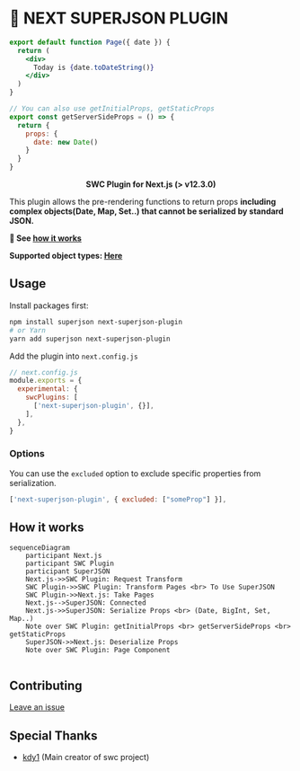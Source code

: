 # 🔌 NEXT SUPERJSON PLUGIN

```jsx
export default function Page({ date }) {
  return (
    <div>
      Today is {date.toDateString()}
    </div>
  )
}

// You can also use getInitialProps, getStaticProps
export const getServerSideProps = () => {
  return {
    props: {
      date: new Date()
    }
  }
}
```

<p align="middle">
<strong> SWC Plugin for Next.js (> v12.3.0)</strong>
</p>

This plugin allows the pre-rendering functions to return props **including complex objects(Date, Map, Set..) that cannot be serialized by standard JSON.**

**👀 See [how it works](#how-it-works)**

**Supported object types: [Here](https://github.com/blitz-js/superjson#parse)**

## Usage

Install packages first:

```sh
npm install superjson next-superjson-plugin
# or Yarn
yarn add superjson next-superjson-plugin
```

Add the plugin into `next.config.js`

```js
// next.config.js
module.exports = {
  experimental: {
    swcPlugins: [
      ['next-superjson-plugin', {}],
    ],
  },
}
```

### Options
You can use the `excluded` option to exclude specific properties from serialization.
```js
['next-superjson-plugin', { excluded: ["someProp"] }],
```

## How it works

```mermaid
sequenceDiagram
    participant Next.js
    participant SWC Plugin
    participant SuperJSON
    Next.js->>SWC Plugin: Request Transform
    SWC Plugin->>SWC Plugin: Transform Pages <br> To Use SuperJSON
    SWC Plugin->>Next.js: Take Pages
    Next.js-->SuperJSON: Connected
    Next.js->>SuperJSON: Serialize Props <br> (Date, BigInt, Set, Map..)
    Note over SWC Plugin: getInitialProps <br> getServerSideProps <br> getStaticProps
    SuperJSON->>Next.js: Deserialize Props
    Note over SWC Plugin: Page Component
    
```

## Contributing

[Leave an issue](https://github.com/orionmiz/next-superjson-plugin/issues)

## Special Thanks
- [kdy1](https://github.com/kdy1) (Main creator of swc project)